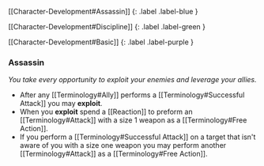 
[[Character-Development#Assassin]]
{: .label .label-blue }

[[Character-Development#Discipline]]
{: .label .label-green }

[[Character-Development#Basic]]
{: .label .label-purple }
### Assassin
*You take every opportunity to exploit your enemies and leverage your allies.*
* After any [[Terminology#Ally]] performs a [[Terminology#Successful Attack]] you may **exploit**.
* When you **exploit** spend a [[Reaction]] to preform an [[Terminology#Attack]] with a size 1 weapon as a [[Terminology#Free Action]].
* If you perform a [[Terminology#Successful Attack]] on a target that isn't aware of you with a size one weapon you may perform another [[Terminology#Attack]] as a [[Terminology#Free Action]].